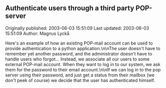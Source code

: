 ## Authenticate users through a third party POP-server 
Originally published: 2003-06-03 15:51:09 
Last updated: 2003-06-03 15:51:09 
Author: Magnus Lyckå 
 
Here's an example of how an existing POP-mail account can be used to provide authentication to a python application.\n\nThe user doesn't have to remember yet another password, and the administrator doesn't have to handle users who forgot... Instead, we associate all our users to some external POP-mail account. When they want to log in to our system, we ask them for the password to their email account.\n\nIf we can log in to the pop server using their password, and just get a status from their mailbox (we don't peek of course) we decide that the user has authenticated himself.